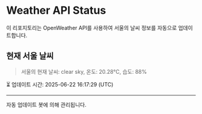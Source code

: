 
# Weather API Status

이 리포지토리는 OpenWeather API를 사용하여 서울의 날씨 정보를 자동으로 업데이트합니다.

## 현재 서울 날씨
> 서울의 현재 날씨: clear sky, 온도: 20.28°C, 습도: 88%

⏳ 업데이트 시간: 2025-06-22 16:17:29 (UTC)

---
자동 업데이트 봇에 의해 관리됩니다.
